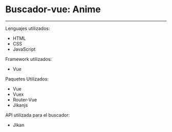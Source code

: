 # Buscador-vue: Anime

***
Lenguajes utilizados:
- HTML
- CSS
- JavaScript

Framework utilizados:
- Vue

Paquetes Utilizados:
- Vue
- Vuex
- Router-Vue
- Jikanjs

API utilizada para el buscador:
- Jikan
